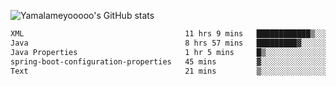 ![Yamalameyooooo's GitHub stats](https://github-readme-stats.vercel.app/api?username=yamalameyooooo&theme=transparent&show_icons=true\&show=reviews,discussions_started,discussions_answered,prs_merged,prs_merged_percentage)

<!--START_SECTION:waka-->

```txt
XML                                    11 hrs 9 mins   ████████████▒░░░░░░░░░░░░   48.72 %
Java                                   8 hrs 57 mins   █████████▓░░░░░░░░░░░░░░░   39.10 %
Java Properties                        1 hr 5 mins     █▒░░░░░░░░░░░░░░░░░░░░░░░   04.75 %
spring-boot-configuration-properties   45 mins         ▓░░░░░░░░░░░░░░░░░░░░░░░░   03.29 %
Text                                   21 mins         ▒░░░░░░░░░░░░░░░░░░░░░░░░   01.55 %
```

<!--END_SECTION:waka-->

